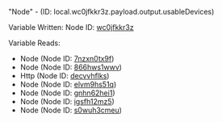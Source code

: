 "Node" - (ID: local.wc0jfkkr3z.payload.output.usableDevices)

Variable Written:
Node ID: [wc0jfkkr3z](../nodes/wc0jfkkr3z.md)

Variable Reads:
* Node (Node ID: [7nzxn0tx9f](../nodes/7nzxn0tx9f.md))
* Node (Node ID: [866hws1wwv](../nodes/866hws1wwv.md))
* Http (Node ID: [decvvhflks](../nodes/decvvhflks.md))
* Node (Node ID: [elvm9hs51q](../nodes/elvm9hs51q.md))
* Node (Node ID: [gnhn62hei1](../nodes/gnhn62hei1.md))
* Node (Node ID: [igsfh12mz5](../nodes/igsfh12mz5.md))
* Node (Node ID: [s0wuh3cmeu](../nodes/s0wuh3cmeu.md))
